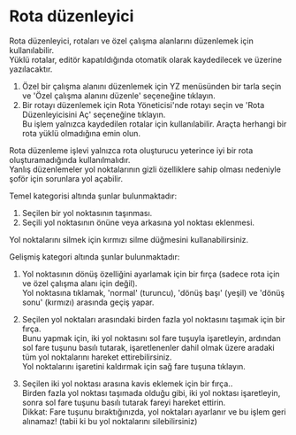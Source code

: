 # Rota düzenleyici  
Rota düzenleyici, rotaları ve özel çalışma alanlarını düzenlemek için kullanılabilir.  
Yüklü rotalar, editör kapatıldığında otomatik olarak kaydedilecek ve üzerine yazılacaktır.  
  
1) Özel bir çalışma alanını düzenlemek için YZ menüsünden bir tarla seçin ve 'Özel çalışma alanını düzenle' seçeneğine tıklayın.  
2) Bir rotayı düzenlemek için Rota Yöneticisi'nde rotayı seçin ve 'Rota Düzenleyicisini Aç' seçeneğine tıklayın.   
   Bu işlem yalnızca kaydedilen rotalar için kullanılabilir. Araçta herhangi bir rota yüklü olmadığına emin olun.  
  
Rota düzenleme işlevi yalnızca rota oluşturucu yeterince iyi bir rota oluşturamadığında kullanılmalıdır.  
Yanlış düzenlemeler yol noktalarının gizli özelliklere sahip olması nedeniyle şoför için sorunlara yol açabilir.  


  
Temel kategorisi altında şunlar bulunmaktadır:  
1) Seçilen bir yol noktasının taşınması.  
2) Seçili yol noktasının önüne veya arkasına yol noktası eklenmesi.  
  
Yol noktalarını silmek için kırmızı silme düğmesini kullanabilirsiniz.  


  
Gelişmiş kategori altında şunlar bulunmaktadır:  
1) Yol noktasının dönüş özelliğini ayarlamak için bir fırça (sadece rota için ve özel çalışma alanı için değil).  
Yol noktasına tıklamak, 'normal' (turuncu), 'dönüş başı' (yeşil) ve 'dönüş sonu' (kırmızı) arasında geçiş yapar.  
  
2) Seçilen yol noktaları arasındaki birden fazla yol noktasını taşımak için bir fırça.  
Bunu yapmak için, iki yol noktasını sol fare tuşuyla işaretleyin, ardından sol fare tuşunu basılı tutarak, işaretlenenler dahil olmak üzere aradaki tüm yol noktalarını hareket ettirebilirsiniz.  
Yol noktalarını işaretini kaldırmak için sağ fare tuşuna tıklayın.  
  
3) Seçilen iki yol noktası arasına kavis eklemek için bir fırça..  
Birden fazla yol noktası taşımada olduğu gibi, iki yol noktası işaretleyin, sonra sol fare tuşunu basılı tutarak fareyi hareket ettirin.  
Dikkat: Fare tuşunu bıraktığınızda, yol noktaları ayarlanır ve bu işlem geri alınamaz! (tabii ki bu yol noktalarını silebilirsiniz)  


